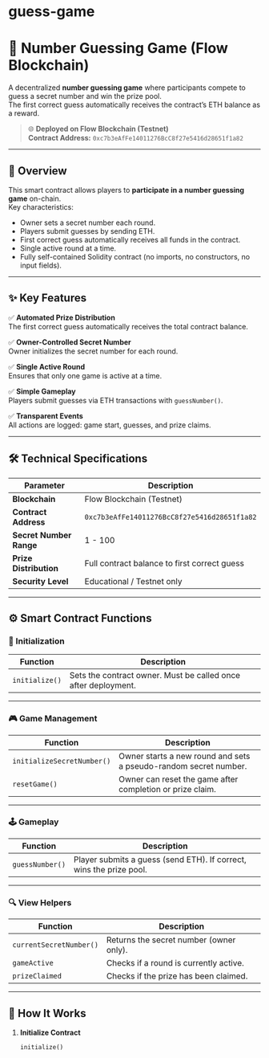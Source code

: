 # guess-game

# 🎲 Number Guessing Game (Flow Blockchain)

A decentralized **number guessing game** where participants compete to guess a secret number and win the prize pool.  
The first correct guess automatically receives the contract’s ETH balance as a reward.

> 🌐 **Deployed on Flow Blockchain (Testnet)**  
> **Contract Address:** `0xc7b3eAfFe14011276BcC8f27e5416d28651f1a82`

---

## 🧩 Overview

This smart contract allows players to **participate in a number guessing game** on-chain.  
Key characteristics:
- Owner sets a secret number each round.
- Players submit guesses by sending ETH.
- First correct guess automatically receives all funds in the contract.
- Single active round at a time.
- Fully self-contained Solidity contract (no imports, no constructors, no input fields).

---

## ✨ Key Features

✅ **Automated Prize Distribution**  
The first correct guess automatically receives the total contract balance.

✅ **Owner-Controlled Secret Number**  
Owner initializes the secret number for each round.

✅ **Single Active Round**  
Ensures that only one game is active at a time.

✅ **Simple Gameplay**  
Players submit guesses via ETH transactions with `guessNumber()`.

✅ **Transparent Events**  
All actions are logged: game start, guesses, and prize claims.

---

## 🛠️ Technical Specifications

| Parameter | Description |
|-----------|-------------|
| **Blockchain** | Flow Blockchain (Testnet) |
| **Contract Address** | `0xc7b3eAfFe14011276BcC8f27e5416d28651f1a82` |
| **Secret Number Range** | 1 - 100 |
| **Prize Distribution** | Full contract balance to first correct guess |
| **Security Level** | Educational / Testnet only |

---

## ⚙️ Smart Contract Functions

### 🏁 Initialization
| Function | Description |
|-----------|-------------|
| `initialize()` | Sets the contract owner. Must be called once after deployment. |

---

### 🎮 Game Management
| Function | Description |
|-----------|-------------|
| `initializeSecretNumber()` | Owner starts a new round and sets a pseudo-random secret number. |
| `resetGame()` | Owner can reset the game after completion or prize claim. |

---

### 🕹️ Gameplay
| Function | Description |
|-----------|-------------|
| `guessNumber()` | Player submits a guess (send ETH). If correct, wins the prize pool. |

---

### 🔍 View Helpers
| Function | Description |
|-----------|-------------|
| `currentSecretNumber()` | Returns the secret number (owner only). |
| `gameActive` | Checks if a round is currently active. |
| `prizeClaimed` | Checks if the prize has been claimed. |

---

## 🧠 How It Works

1. **Initialize Contract**
   ```solidity
   initialize()
